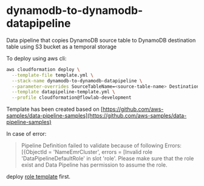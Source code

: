 # dynamodb-to-dynamodb-datapipeline

Data pipeline that copies DynamoDB source table to DynamoDB destination table using S3 bucket as a temporal storage

To deploy using aws cli:
```sh
aws cloudformation deploy \
  --template-file template.yml \
  --stack-name dynamodb-to-dynamodb-datapipeline \
  --parameter-overrides SourceTableName=<source-table-name> DestinationTableName=<destination-table-name> \
  --template datapipeline-template.yml \
  --profile cloudformation@flowlab-development
```

Template has been created based on [https://github.com/aws-samples/data-pipeline-samples](https://github.com/aws-samples/data-pipeline-samples)

In case of error: 
> Pipeline Definition failed to validate because of following Errors: [{ObjectId = 'NameEmrCluster', errors = 
[Invalid role 'DataPipelineDefaultRole' in slot 'role'. Please make sure that the role exist and Data Pipeline 
has permission to assume the role.

deploy [role template](../datapipeline-default-role) first.